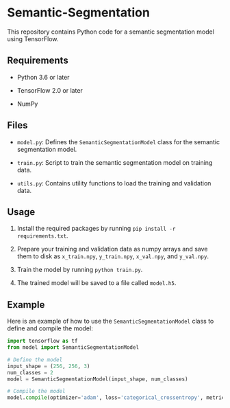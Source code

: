 # Semantic-Segmentation

This repository contains Python code for a semantic segmentation model using TensorFlow. 

## Requirements

* Python 3.6 or later

* TensorFlow 2.0 or later

* NumPy

## Files

* `model.py`: Defines the `SemanticSegmentationModel` class for the semantic segmentation model.

* `train.py`: Script to train the semantic segmentation model on training data.

* `utils.py`: Contains utility functions to load the training and validation data.


## Usage

1. Install the required packages by running `pip install -r requirements.txt`.

2. Prepare your training and validation data as numpy arrays and save them to disk as `x_train.npy`, `y_train.npy`, `x_val.npy`, and `y_val.npy`.

3. Train the model by running `python train.py`.

4. The trained model will be saved to a file called `model.h5`.

## Example

Here is an example of how to use the `SemanticSegmentationModel` class to define and compile the model:

```python
import tensorflow as tf
from model import SemanticSegmentationModel

# Define the model
input_shape = (256, 256, 3)
num_classes = 2
model = SemanticSegmentationModel(input_shape, num_classes)

# Compile the model
model.compile(optimizer='adam', loss='categorical_crossentropy', metrics=['accuracy'])
